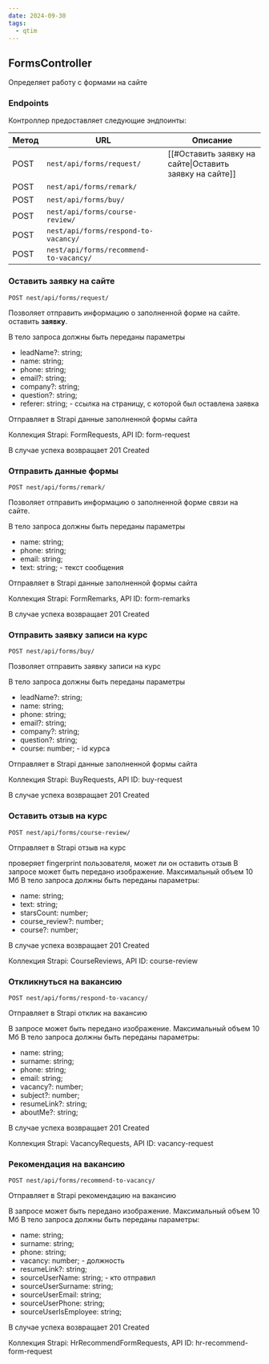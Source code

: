 ```yaml
---
date: 2024-09-30
tags:
  - qtim
---
```

## FormsController

Определяет работу с формами на сайте

### Endpoints

Контроллер предоставляет следующие эндпоинты:

| Метод | URL                                    | Описание                                                |
| ----- | -------------------------------------- | ------------------------------------------------------- |
| POST  | `nest/api/forms/request/`              | [[#Оставить заявку на сайте\|Оставить заявку на сайте]] |
| POST  | `nest/api/forms/remark/`               |                                                         |
| POST  | `nest/api/forms/buy/`                  |                                                         |
| POST  | `nest/api/forms/course-review/`        |                                                         |
| POST  | `nest/api/forms/respond-to-vacancy/`   |                                                         |
| POST  | `nest/api/forms/recommend-to-vacancy/` |                                                         |

### Оставить заявку на сайте

`POST nest/api/forms/request/`

Позволяет отправить информацию о заполненной форме на сайте. оставить **заявку**.

В тело запроса должны быть переданы параметры

- leadName?: string;
- name: string;
- phone: string;
- email?: string;
- company?: string;
- question?: string;
- referer: string; - ссылка на страницу, с которой был оставлена заявка

Отправляет в Strapi данные заполненной формы сайта

Коллекция Strapi: FormRequests, API ID: form-request

В случае успеха возвращает 201 Created

### Отправить данные формы

`POST nest/api/forms/remark/`

Позволяет отправить информацию о заполненной форме связи на сайте.

В тело запроса должны быть переданы параметры

- name: string;
- phone: string;
- email: string;
- text: string; - текст сообщения

Отправляет в Strapi данные заполненной формы сайта

Коллекция Strapi: FormRemarks, API ID: form-remarks

В случае успеха возвращает 201 Created

### Отправить заявку записи на курс

`POST nest/api/forms/buy/`

Позволяет отправить заявку записи на курс

В тело запроса должны быть переданы параметры

- leadName?: string;
- name: string;
- phone: string;
- email?: string;
- company?: string;
- question?: string;
- course: number; - id курса

Отправляет в Strapi данные заполненной формы сайта

Коллекция Strapi: BuyRequests, API ID: buy-request

В случае успеха возвращает 201 Created
### Оставить отзыв на курс

`POST nest/api/forms/course-review/`

Отправляет в Strapi отзыв на курс

проверяет fingerprint пользователя, может ли он оставить отзыв
В запросе может быть передано изображение. Максимальный объем 10 Мб
В тело запроса должны быть переданы параметры:

- name: string;
- text: string;
- starsCount: number;
- course_review?: number;
- course?: number;


В случае успеха возвращает 201 Created

Коллекция Strapi: CourseReviews, API ID: course-review

### Откликнуться на вакансию

`POST nest/api/forms/respond-to-vacancy/`

Отправляет в Strapi отклик на вакансию

В запросе может быть передано изображение. Максимальный объем 10 Мб
В тело запроса должны быть переданы параметры:

- name: string;
- surname: string;
- phone: string;
- email: string;
- vacancy?: number;
- subject?: number;
- resumeLink?: string;
- aboutMe?: string;

В случае успеха возвращает 201 Created

Коллекция Strapi: VacancyRequests, API ID: vacancy-request

### Рекомендация на вакансию

`POST nest/api/forms/recommend-to-vacancy/`

Отправляет в Strapi рекомендацию на вакансию

В запросе может быть передано изображение. Максимальный объем 10 Мб
В тело запроса должны быть переданы параметры:

- name: string;
- surname: string;
- phone: string;
- vacancy: number; - должность
- resumeLink?: string;
- sourceUserName: string; - кто отправил
- sourceUserSurname: string;
- sourceUserEmail: string;
- sourceUserPhone: string;
- sourceUserIsEmployee: string;

В случае успеха возвращает 201 Created

Коллекция Strapi: HrRecommendFormRequests, API ID: hr-recommend-form-request